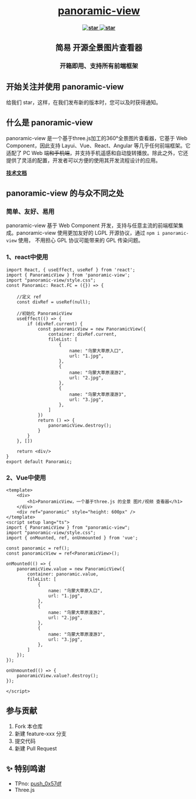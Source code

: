 
<h1 align="center">
    <a href="https://iajie.github.io/panoramic-view/#/" target="_blank">panoramic-view</a>
</h1>
<h4 align="center">
    <a href='https://gitee.com/iajie/panoramic-view/stargazers'>
        <img src='https://gitee.com/iajie/panoramic-view/badge/star.svg?theme=gvp' alt='star' />
    </a>
    <a href='https://github.com/iajie/panoramic-view/stargazers'>
        <img src='https://img.shields.io/github/stars/iajie/panoramic-view.svg?logo=github' alt='star' />
    </a>
</h4>

<h2 align="center">简易 开源全景图片查看器</h2>
<h3 align="center">开箱即用、支持所有前端框架</h4>

## 开始关注并使用 panoramic-view

给我们 star，这样，在我们发布新的版本时，您可以及时获得通知。


## 什么是 panoramic-view

panoramic-view 是一个基于three.js加工的360°全景图片查看器，它基于 Web Component，因此支持 Layui、Vue、React、Angular 等几乎任何前端框架。它适配了 PC Web
端~~和手机端~~，并支持手机遥感和自动旋转播放。除此之外，它还提供了灵活的配置，开发者可以方便的使用其开发流程设计的应用。

**[技术文档](https://iajie.github.io/panoramic-view/#/)**

## panoramic-view 的与众不同之处

### 简单、友好、易用

panoramic-view 基于 Web Component 开发，支持与任意主流的前端框架集成。panoramic-view 使用更加友好的 LGPL 开源协议，通过 `npm i panoramic-view` 使用，
不用担心 GPL 协议可能带来的 GPL 传染问题。

### 1、react中使用
```tsx
import React, { useEffect, useRef } from 'react';
import { PanoramicView } from 'panoramic-view';
import "panoramic-view/style.css";
const Panoramic: React.FC = ({}) => {

    //定义 ref
    const divRef = useRef(null);

    //初始化 PanoramicView
    useEffect(() => {
        if (divRef.current) {
            const panoramicView = new PanoramicView({
                container: divRef.current,
                fileList: [
                    {
                        name: "乌蒙大草原入口",
                        url: "1.jpg",
                    },
                    {
                        name: "乌蒙大草原漫游2",
                        url: "2.jpg",
                    },
                    {
                        name: "乌蒙大草原漫游3",
                        url: "3.jpg",
                    },
                ]
            })
            return () => {
                panoramicView.destroy();
            }
        }
    }, [])
    
    return <div/>
}
export default Panoramic;
```

### 2、Vue中使用
```vue
<template>
    <div>
        <h1>PanoramicView，一个基于three.js 的全景 图片/视频 查看器</h1>
    </div>
    <div ref="panoramic" style="height: 600px" />
</template>
<script setup lang="ts">
import { PanoramicView } from "panoramic-view";
import "panoramic-view/style.css";
import { onMounted, ref, onUnmounted } from 'vue';

const panoramic = ref();
const panoramicView = ref<PanoramicView>();

onMounted(() => {
    panoramicView.value = new PanoramicView({
        container: panoramic.value,
        fileList: [
            {
                name: "乌蒙大草原入口",
                url: "1.jpg",
            },
            {
                name: "乌蒙大草原漫游2",
                url: "2.jpg",
            },
            {
                name: "乌蒙大草原漫游3",
                url: "3.jpg",
            },
        ]
    });
});

onUnmounted(() => {
    panoramicView.value?.destroy();
});

</script>
```

## 参与贡献

1.  Fork 本仓库
2.  新建 feature-xxx 分支
3.  提交代码
4.  新建 Pull Request


## ✨ 特别鸣谢

- TPno: [push_0x57df](https://gitee.com/push_0x57df/TPano.git)
- Three.js